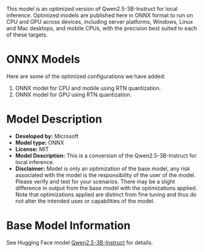 This model is an optimized version of Qwen2.5-3B-Instruct for local inference. Optimized models are published here in ONNX format to run on CPU and GPU across devices, including server platforms, Windows, Linux and Mac desktops, and mobile CPUs, with the precision best suited to each of these targets.

# ONNX Models
Here are some of the optimized configurations we have added:
1.	ONNX model for CPU and mobile using RTN quantization.
2.	ONNX model for GPU using RTN quantization.

# Model Description
- **Developed by:** Microsoft
- **Model type:** ONNX
- **License:** MIT
- **Model Description:** This is a conversion of the Qwen2.5-3B-Instruct for local inference.
- **Disclaimer:** Model is only an optimization of the base model, any risk associated with the model is the responsibility of the user of the model. Please verify and test for your scenarios. There may be a slight difference in output from the base model with the optimizations applied. Note that optimizations applied are distinct from fine tuning and thus do not alter the intended uses or capabilities of the model.

# Base Model Information
See Hugging Face model [Qwen2.5-3B-Instruct](https://huggingface.co/Qwen/Qwen2.5-3B-Instruct) for details.